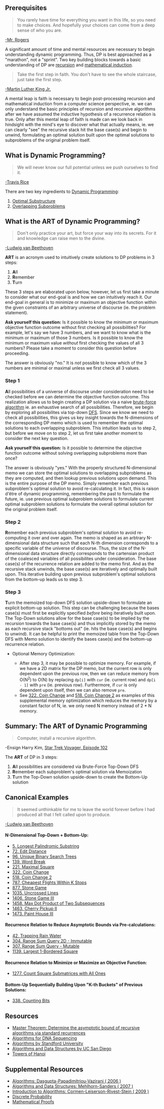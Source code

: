 ## Prerequisites

> You rarely have time for everything you want in this life, so you need to make choices. And hopefully your choices can come from a deep sense of who you are.
>
[-Mr. Rogers](https://en.wikipedia.org/wiki/Fred_Rogers)

A significant amount of time and mental resources are necessary to begin understanding
dynamic programming.  Thus, DP is best approached as a "marathon", not a "sprint".
Two key building blocks towards a basic understanding of DP are [recursion](https://en.wikipedia.org/wiki/Recursion_(computer_science))
and [mathematical induction](https://en.wikipedia.org/wiki/Mathematical_induction).

> Take the first step in faith. You don't have to see the whole staircase, just take the first step.
>
[-Martin Luther King Jr.](https://en.wikipedia.org/wiki/Martin_Luther_King_Jr.)

A mental leap is faith is necessary to begin post-processing recursion and mathematical
induction from a computer science perspective, ie. we
can only understand the basic principles of recursion and recursive algorithms after
we have assumed the inductive hypothesis of a recurrence relation is true.  Only after
this mental leap of faith is made can we look back in hindsight with the mind's eye
to discover what that actually means, ie. we can clearly "see" the recursive stack
hit the base case(s) and begin to unwind, formulating an optimal solution built upon
the optimal solutions to subproblems of the original problem itself.


## What is Dynamic Programming?

> We will never know our full potential unless we push ourselves to find it.
>
[-Travis Rice](https://en.wikipedia.org/wiki/Travis_Rice)

There are two key ingredients to [Dynamic Programming](https://en.wikipedia.org/wiki/Dynamic_programming):
1. [Optimal Substructure](https://en.wikipedia.org/wiki/Optimal_substructure)
2. [Overlapping Subproblems](https://en.wikipedia.org/wiki/Overlapping_subproblems)


## What is the ART of Dynamic Programming?

> Don't only practice your art, but force your way into its secrets.  For it and knowledge can raise men to the divine.
>
[-Ludwig van Beethoven](https://en.wikipedia.org/wiki/Ludwig_van_Beethoven)

**ART** is an acronym used to intuitively create solutions to DP problems in 3 steps:
1. **A**ll
2. **R**emember
3. **T**urn

These 3 steps are elaborated upon below, however, let us first take a minute to consider
what our end-goal is and how we can intuitively reach it.  Our end-goal in general is to
minimize or maximum an objective function within the given constraints of an arbitrary
universe of discourse (ie. the problem statement).

**Ask yourself this question:** Is it possible to know the minimum or maximum objective function outcome
without first checking all possibilities?  For example, let's say we have 3 numbers, and we
want to know what is the minimum or maximum of those 3 numbers.  Is it possible to know the
minimum or maximum value *without* first checking the values of all 3 numbers?  Please
take a moment to consider this question before proceeding.

The answer is obviously "no."  It is *not* possible to know which of the 3 numbers are
minimal or maximal unless we first check all 3 values.

### Step 1

**A**ll possibilities of a universe of discourse under consideration need to be checked before we can
determine the objective function outcome.  This realization allows us to begin creating a DP solution via a naive
[brute-force algorithm](https://en.wikipedia.org/wiki/Brute-force_search) ie. an exhaustive search of all possibilities.
Therefore, we begin by exploring all possibilites via top-down [DFS](https://en.wikipedia.org/wiki/Depth-first_search).
Since we know we need to check all possibilities, this gives us key insight towards the N-dimensions of the corresponding
DP memo which is used to remember the optimal solutions to each overlapping subproblem.  This intuition leads us to step 2,
but before we move on to step 2, let us first take another moment to consider the next key question.

**Ask yourself this question:** Is it possible to determine the objective function outcome without solving overlapping subproblems more than once?

The answer is obviously "yes."  With the properly structured N-dimensional memo we can store the optimal solutions
to overlapping subproblems as they are computed, and then lookup previous solutions upon demand.
This is the entire purpose of the DP memo.  Simply remember each previous subproblem's optimal solution to avoid re-calculating it.
In fact, this is raison d'être of dynamic programming, remembering the past to formulate the future, ie. use
previous optimal subproblem solutions to formulate current optimal subproblem solutions to formulate the overall optimal solution
for the original problem itself.

### Step 2

**R**emember each prevoius subproblem's optimal solution to avoid re-computing it over and over again.
The memo is shaped as an arbtrary N-dimensional data structure such that each N-th dimension corresponds to a specific variable
of the universe of discourse.  Thus, the size of the N-dimensional data structure directly corresponds to the cartensian product
of the coalesced variables of all possibilites under consideration.  The base case(s) of the recurrence relation are
added to the memo first.  And as the recursive stack unwinds, the base case(s) are iteratively and optimally built upon.
This iterative building upon previous subproblem's optimal solutions from the bottom-up leads us to step 3.

### Step 3

**T**urn the memoized top-down DFS solution upside-down to formulate an explicit bottom-up solution.  This step can be
challenging because the bases case(s) must first be explicitly specified *before* being iteratively built upon.  The Top-Down solutions
allow for the base case(s) to be implied by the recursion towards the base case(s) and thus implicitly stored by the memo as each recursive
stack "bottoms out" (ie. hits the base case(s) and begins to unwind).  It can be helpful to print the memoized table from the Top-Down DFS
with Memo solution to identify the bases case(s) and the bottom-up recurrence relation.

* Optional Memory Optimization:

	* After step 3, it may be possible to optimize memory.  For example, if we have a 2D matrix for the DP memo, but the current row is only dependent upon
the previous row, then we can reduce memory from O(N<sup>2</sup>) to O(N) by replacing `dp[i]` with `cur` (ie. current row) and `dp[i - 1]` with `pre` (ie. previous row).
Furthermore, if `cur` is only dependent upon itself, then we can also remove `pre`.
	* See [322. Coin Change](https://leetcode.com/problems/coin-change/discuss/677858/Javascript-and-C%2B%2B-solutions)
and [518. Coin Change 2](https://leetcode.com/problems/coin-change-2/discuss/677893/Javascript-and-C%2B%2B-solutions) as examples of this supplemental memory optimization which reduces
the memory by a constant factor of N, ie. we only need N memory instead of 2 * N memory.


## Summary: The ART of Dynamic Programming

> Computer, install a recursive algorithm.
>
-Ensign Harry Kim, [Star Trek Voyager, Episode 102](https://en.wikipedia.org/wiki/Nothing_Human_(Star_Trek:_Voyager))

The **ART** of DP in 3 steps:

1. **A**ll possibilities are considered via Brute-Force Top-Down DFS
2. **R**emember each subproblem's optimal solution via Memoization
3. **T**urn the Top-Down solution upside-down to create the Bottom-Up solution


## Canonical Examples

> It seemed unthinkable for me to leave the world forever before I had produced all that I felt called upon to produce.
>
[-Ludwig van Beethoven](https://en.wikipedia.org/wiki/Ludwig_van_Beethoven)


#### N-Dimensional Top-Down + Bottom-Up:

* [5. Longest Palindromic Substring](https://leetcode.com/problems/longest-palindromic-substring/discuss/635659/Javascript-and-C%2B%2B-solutions)
* [72. Edit Distance](https://leetcode.com/problems/edit-distance/discuss/479377/Javascript-and-C%2B%2B-solutions)
* [96. Unique Binary Search Trees](https://leetcode.com/problems/unique-binary-search-trees/discuss/703865/Javascript-and-C%2B%2B-solutions)
* [139. Word Break](https://leetcode.com/problems/word-break/discuss/632205/Javascript-and-C%2B%2B-solutions)
* [221. Maximal Square](https://leetcode.com/problems/maximal-square/discuss/600365/Javascript-and-C%2B%2B-solutions)
* [322. Coin Change](https://leetcode.com/problems/coin-change/discuss/677858/Javascript-and-C%2B%2B-solutions)
* [518. Coin Change 2](https://leetcode.com/problems/coin-change-2/discuss/677893/Javascript-and-C%2B%2B-solutions)
* [787. Cheapest Flights Within K Stops](https://leetcode.com/problems/cheapest-flights-within-k-stops/discuss/690997/Javascript-and-C%2B%2B-solutions)
* [877. Stone Game](https://leetcode.com/problems/stone-game/discuss/706734/Javascript-and-C%2B%2B-solutions)
* [1035. Uncrossed Lines](https://leetcode.com/problems/uncrossed-lines/discuss/652184/Javascript-and-C%2B%2B-solutions)
* [1406. Stone Game III](https://leetcode.com/problems/stone-game-iii/discuss/657825/Javascript-and-C%2B%2B-solutions)
* [1458. Max Dot Product of Two Subsequences](https://leetcode.com/problems/max-dot-product-of-two-subsequences/discuss/653625/Javascript-and-C%2B%2B-solutions)
* [1463. Cherry Pickup II](https://leetcode.com/problems/cherry-pickup-ii/discuss/660828/Javascript-and-C%2B%2B-solutions)
* [1473. Paint House III](https://leetcode.com/problems/paint-house-iii/discuss/695337/Javascript-and-C%2B%2B-solutions)


#### Recurrence Relation to Reduce Asymptotic Bounds via Pre-calculations:

* [42. Trapping Rain Water](https://leetcode.com/problems/trapping-rain-water/discuss/512006/Javascript-and-C%2B%2B-solutions)
* [304. Range Sum Query 2D - Immutable](https://leetcode.com/problems/range-sum-query-2d-immutable/discuss/508260/Javascript-and-C%2B%2B-solutions)
* [307. Range Sum Query - Mutable](https://leetcode.com/problems/range-sum-query-mutable/discuss/665390/Javascript-and-C%2B%2B-solutions)
* [1139. Largest 1-Bordered Square](https://leetcode.com/problems/largest-1-bordered-square/discuss/681894/Javascript-and-C%2B%2B-solutions)


#### Recurrence Relation to Minimize or Maximize an Objective Function:

* [1277. Count Square Submatrices with All Ones](https://leetcode.com/problems/count-square-submatrices-with-all-ones/discuss/442151/Javascript-and-C%2B%2B-solutions)


#### Bottom-Up Sequentially Building Upon "K-th Buckets" of Previous Solutions:

* [338. Counting Bits](https://leetcode.com/problems/counting-bits/discuss/657068/Javascript-and-C%2B%2B-solutions)


## Resources

* [Master Theorem: Determine the asymptotic bound of recursive algorithms via standard recurrences](https://claytonjwong.github.io/Master-Theorem/)
* [Algorithms for DNA Sequencing](https://claytonjwong.github.io/Algorithms-DNA-Sequencing/)
* [Algorithms by Standford University](https://claytonjwong.github.io/Algorithms-Stanford/)
* [Algorithms and Data Structures by UC San Diego](https://claytonjwong.github.io/Algorithms-UCSanDiego/)
* [Towers of Hanoi](https://claytonjwong.github.io/Towers-Of-Hanoi/)


## Supplemental Resources

* [Algorithms: Dasgupta-Papadimitriou-Vazirani ( 2006 )](https://github.com/claytonjwong/Algorithms-Stanford/tree/master/documentation/Dasgupta-Papadimitriou-Vazirani.pdf)
* [Algorithms and Data Structures: Mehlhorn-Sanders ( 2007 )](https://github.com/claytonjwong/Algorithms-Stanford/tree/master/documentation/Mehlhorn-Sanders-Toolbox.pdf)
* [Introduction to Algorithms: Cormen-Leiserson-Rivest-Stein ( 2009 )](https://en.wikipedia.org/wiki/Introduction_to_Algorithms)
* [Discrete Probability](https://en.wikibooks.org/wiki/High_School_Mathematics_Extensions/Discrete_Probability)
* [Mathematical Proofs](https://en.wikibooks.org/wiki/High_School_Mathematics_Extensions/Mathematical_Proofs)

